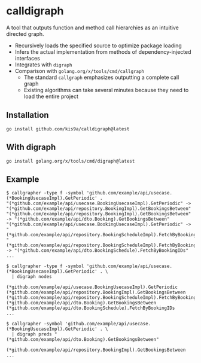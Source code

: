 # calldigraph

A tool that outputs function and method call hierarchies as an intuitive directed graph.

- Recursively loads the specified source to optimize package loading
- Infers the actual implementation from methods of dependency-injected interfaces
- Integrates with `digraph`
- Comparison with `golang.org/x/tools/cmd/callgraph`
  - The standard `callgraph` emphasizes outputting a complete call graph
  - Existing algorithms can take several minutes because they need to load the entire project

## Installation

```
go install github.com/kis9a/calldigraph@latest
```

## With digraph

```
go install golang.org/x/tools/cmd/digraph@latest
```

## Example

```
$ callgrapher -type f -symbol 'github.com/example/api/usecase.(*BookingUsecaseImpl).GetPeriodic' .
"(*github.com/example/api/usecase.BookingUsecaseImpl).GetPeriodic" -> "(*github.com/example/api/repository.BookingImpl).GetBookingsBetween"
"(*github.com/example/api/repository.BookingImpl).GetBookingsBetween" -> "(*github.com/example/api/dto.Booking).GetBookingsBetween"
"(*github.com/example/api/usecase.BookingUsecaseImpl).GetPeriodic" -> "(*github.com/example/api/repository.BookingScheduleImpl).FetchByBookingIDs"
"(*github.com/example/api/repository.BookingScheduleImpl).FetchByBookingIDs" -> "(*github.com/example/api/dto.BookingSchedule).FetchByBookingIDs"
...
```

```
$ callgrapher -type f -symbol 'github.com/example/api/usecase.(*BookingUsecaseImpl).GetPeriodic' . \
  | digraph nodes

(*github.com/example/api/usecase.BookingUsecaseImpl).GetPeriodic
(*github.com/example/api/repository.BookingImpl).GetBookingsBetween
(*github.com/example/api/repository.BookingScheduleImpl).FetchByBookingIDs
(*github.com/example/api/dto.Booking).GetBookingsBetween
(*github.com/example/api/dto.BookingSchedule).FetchByBookingIDs
...
```

```
$ callgrapher -symbol 'github.com/example/api/usecase.(*BookingUsecaseImpl).GetPeriodic' . \
  | digraph preds "(*github.com/example/api/dto.Booking).GetBookingsBetween"

(*github.com/example/api/repository.BookingImpl).GetBookingsBetween
...
```
